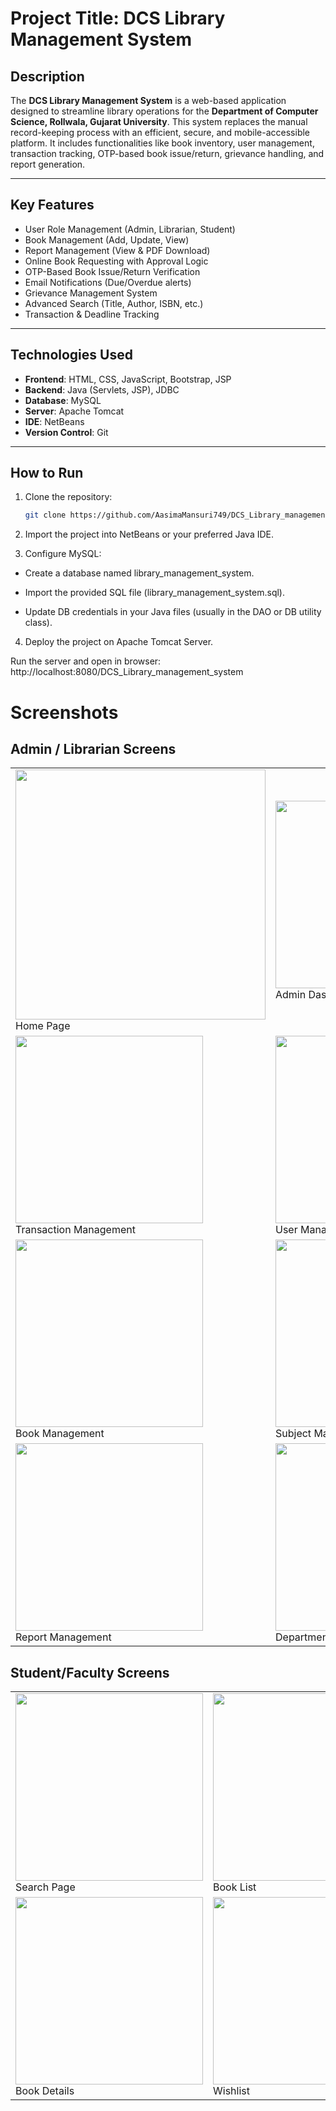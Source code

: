 #  Project Title: DCS Library Management System

##  Description
The **DCS Library Management System** is a web-based application designed to streamline library operations for the **Department of Computer Science, Rollwala, Gujarat University**. This system replaces the manual record-keeping process with an efficient, secure, and mobile-accessible platform. It includes functionalities like book inventory, user management, transaction tracking, OTP-based book issue/return, grievance handling, and report generation.

---

##  Key Features

- User Role Management (Admin, Librarian, Student)
- Book Management (Add, Update, View)
- Report Management (View & PDF Download)
- Online Book Requesting with Approval Logic
- OTP-Based Book Issue/Return Verification
- Email Notifications (Due/Overdue alerts)
- Grievance Management System
- Advanced Search (Title, Author, ISBN, etc.)
- Transaction & Deadline Tracking

---

##  Technologies Used

- **Frontend**: HTML, CSS, JavaScript, Bootstrap, JSP  
- **Backend**: Java (Servlets, JSP), JDBC  
- **Database**: MySQL  
- **Server**: Apache Tomcat  
- **IDE**: NetBeans  
- **Version Control**: Git  

---

##  How to Run

1. Clone the repository:
   ```bash
   git clone https://github.com/AasimaMansuri749/DCS_Library_management_system-.git
2. Import the project into NetBeans or your preferred Java IDE.

3. Configure MySQL:

  - Create a database named library_management_system.
   
  - Import the provided SQL file (library_management_system.sql).
   
  - Update DB credentials in your Java files (usually in the DAO or DB utility class).

4. Deploy the project on Apache Tomcat Server.

Run the server and open in browser:
http://localhost:8080/DCS_Library_management_system
#  Screenshots
## Admin / Librarian Screens
<table> <tr> <td><img src="ScreenShots/HomePage.png" width="400"/>
   <br>Home Page</td> <td><img src="ScreenShots/adminDashBoard.png" width="300"/>
   <br>Admin Dashboard</td> </tr> <tr> <td><img src="ScreenShots/transaction.png" width="300"/>
   <br>Transaction Management</td> <td><img src="ScreenShots/user.png" width="300"/>
   <br>User Management</td> </tr> <tr> <td><img src="ScreenShots/books.png" width="300"/>
   <br>Book Management</td> <td><img src="ScreenShots/subjects.png" width="300"/>
   <br>Subject Management</td> </tr> <tr> <td><img src="ScreenShots/reports.png" width="300"/>
   <br>Report Management</td> <td><img src="ScreenShots/deptDashBoard.png" width="300"/>
   <br>Department Dashboard</td> </tr>
</table>

## Student/Faculty Screens
<table> <tr> <td><img src="ScreenShots/SearchPage.png" width="300"/>
<br>Search Page</td> <td><img src="ScreenShots/bookList.png" width="300"/>
<br>Book List</td> </tr> <tr> <td><img src="ScreenShots/BookDetail.png" width="300"/>
<br>Book Details</td> <td><img src="ScreenShots/Wishlist.png" width="300"/>
<br>Wishlist</td> </tr> </table>
